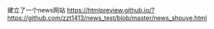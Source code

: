 
建立了一个news网站
https://htmlpreview.github.io/?https://github.com/zzt1413/news_test/blob/master/news_shouye.html
